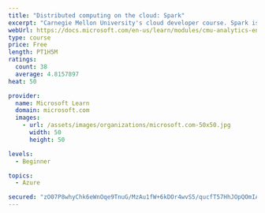 ```yaml
---
title: "Distributed computing on the cloud: Spark"
excerpt: "Carnegie Mellon University's cloud developer course. Spark is an open-source cluster-computing framework with different strengths than MapReduce has. Learn about how Spark works."
webUrl: https://docs.microsoft.com/en-us/learn/modules/cmu-analytics-engines-spark/
type: course
price: Free
length: PT1H5M
ratings:
  count: 38
  average: 4.8157897
heat: 50

provider:
  name: Microsoft Learn
  domain: microsoft.com
  images:
    - url: /assets/images/organizations/microsoft.com-50x50.jpg
      width: 50
      height: 50

levels:
  - Beginner

topics:
  - Azure

secured: "zO07P8whyChk6eWnOqe9TnuG/MzAu1fW+6kDOr4wvS5/qucfT57HhJOpQOmIA/eCWHg43KuBHDp9g2iWLZlo3Msx2jzG6cC8y3+Tk22Z/LiFMaUQHAVffeXRk4Kb58XIMSGgSZ+m29LbSaBIKDG89DAUcdu6K3k6eHG3hvkjSf7jFrqbQaakcmCUbVWX3hoDa+PBGpauIuUVhH+QV6Mn/Vr3p/xd+fqvgn0ypJnkDdRFjReVLMhxOcnl++K8PN4bVlKh/cDZvMjKw/XyzTbckWnMsF49owMKQBS4jL2EwSSTww0kTJUqjxcyl14uch5sPZ83sdHl62IfkhficpnWkrT89FuOZ5Zc+nBKg1CnuXE90eVWHaw4CitPCiMTMcaR8sBLz7S8rdHMbjeQFPxEVuddsZAT1pUvK6xW+YOTh+g=;WyotkZg7dA+AAJBjEdc5DQ=="
---
```


